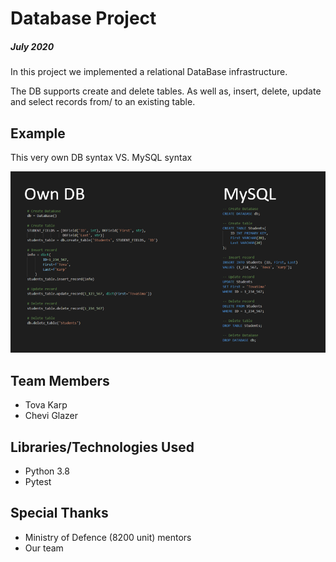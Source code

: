 # Database Project
##### July 2020
In this project we implemented a relational DataBase infrastructure.

The DB supports create and delete tables.
As well as, insert, delete, update and select records from/ to an existing table.

## Example
This very own DB syntax VS. MySQL syntax

![alt text](img.png)

## Team Members
* Tova Karp
* Chevi Glazer

## Libraries/Technologies Used
* Python 3.8
* Pytest 

## Special Thanks
* Ministry of Defence (8200 unit) mentors
* Our team 





